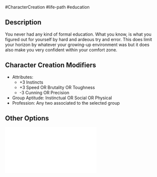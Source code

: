 #CharacterCreation #life-path #education 
## Description
You never had any kind of formal education. What you know, is what you figured out for yourself by hard and ardeous try and error.
This does limit your horizon by whatever your growing-up environment was but it does also make you very confident within your comfort zone.

## Character Creation Modifiers
- Attributes: 
	- +3 Instincts
	- +3 Speed OR Brutality OR Toughness
	- -3 Cunning OR Precision
- Group Aptitude: Instinctual OR Social OR Physical
- Profession: Any two associated to the selected group 

## Other Options
![](</LifePath/Education/List of Educations.md>)